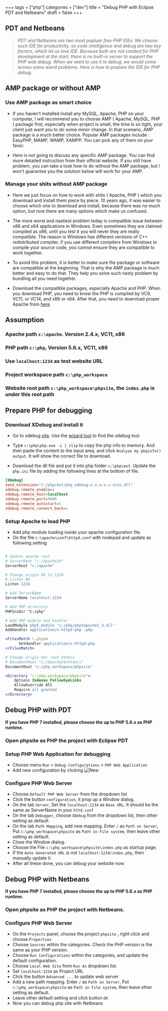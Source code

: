 +++
tags =  ["php"]
categories = ["dev"]
title = "Debug PHP with Eclipse PDT and Netbeans"
draft = false
+++

## PDT and Netbeans

> *PDT and Netbeans are two most popluar free PHP IDEs. We choose such IDE for productivity, so code intelligence and debug are two key factors, which let us love IDE. Because both are not created for PHP development at the start, there is no built-in server to support the PHP web debug. When we want to use it to debug, we would come across some wierd problems. Here is how to prepare the IDE for PHP debug.*

## AMP package or without AMP

### Use AMP package as smart choice 

* If you haven't installed install any MySQL, Apache, PHP on your computer, I will recommend you to choose AMP ( Apache, MySQL, PHP ) package first, especially when project is small, the time is so tight, your client just want you to do some minor change. In that scenario, AMP package is a much better choice. Popular AMP packages include : EasyPHP, MAMP, WAMP, XAMPP. You can pick any of them on your favor.  

* Here is not going to discuss any specific AMP package. You can find more detailed instruction from their official website. If you still have problem, you can take a look how to do without the AMP package, but I won't guarantee you the solution below will work for your AMP.  

### Manage your shits without AMP package

* Here we just focus on how to work with shits ( Apache, PHP ) which you download and install them piece by piece. 10 years ago, it was easier to choose which one to download and install, because there was no much option, but now there are many options which make us confused.  

* The more worst and nastiest problem today is compatible issue between x86 and x64 applications in Windows. Even sometimes they are claimed compiled as x86, until you test it you will never they are really compatible. The reason is Windows has different versions of C++ redistributed compiler, if you use different compilers from Windows to compile your source code, you cannot ensure they are compatible to work together. 

* To avoid this problem, it is better to make sure the package or software are compatible at the beginning. That is why the AMP package is much better and easy to do that. They help you solve such nasty problem by bundling all you need together. 

* Download the compatible packages, especially Apache and PHP. When you download PHP, you need to know the PHP is compiled by VC9, VC11, or VC14, and x86 or x64. After that, you need to download proper Apache from [here](https://www.apachelounge.com/download)

## Assumption

### Apache path `c:\apache`. Version 2.4.x, VC11, x86
### PHP path `c:\php`, Version 5.6.x, VC11, x86
### Use `localhost:1234` as test website URL
### Project workspace path `c:\php_workspace`
### Website root path `c:\php_workspace\phpsite`, the `index.php` is under this root path


## Prepare PHP for debugging

### Download XDebug and install it

* Go to xdebug [site](xdebug.org). Use the [wizard tool](https://xdebug.org/wizard.php) to find the xdebug tool. 

* Type `c:\php\php.exe -i | clip` to copy the php info to memory. And then paste the content to the input area, and click `Analyse my phpinfo() output`. It will show the correct file to download. 

* Download the dll file and put it into php folder `c:\php\ext`. Update the `php.ini` file by adding the following lines at the bottom of file. 

```ini
[XDebug]
zend_extension="c:/php/ext/php_xdebug-x.x.x-x.x-vcxx.dll"
xdebug.remote_enable=1
xdebug.remote_host=localhost
xdebug.remote_port=9000
xdebug.remote_autostart=1
xdebug.remote_connect_back=1
```

### Setup Apache to load PHP

* Add php module loading inside your apache configuration file. 
* On the file `c:\apache\conf\httpd.conf` with nodepad and update as following setting

```apache

# Update apache root
# ServerRoot "c:/Apache24"
ServerRoot "c:/apache"

# Change origin 80 to 1234
# Listen 80
Listen 1234

# Add ServerName
ServerName localhost:1234

# Add PHP directory
PHPIniDir "C:/php"

# Add PHP module and handler
LoadModule php5_module "c:/php/php5apache2_4.dll"
AddHandler application/x-httpd-php .php

<FilesMatch \.php$>
      SetHandler application/x-httpd-php
</FilesMatch>

# Change origin doc root htdocs 
# DocumentRoot "c:/Apache24/htdocs"
DocumentRoot "c:/php_workspace/phpsite"

<Directory "c:/php_workspace/phpsite">
    Options Indexes FollowSymLinks
    AllowOverride All
    Require all granted
</Directory>
```


## Debug PHP with PDT 

**If you have PHP 7 installed, please choose the up to PHP 5.6.x as PHP runtime.**

### Open phpsite as PHP the project with Eclipse PDT 

### Setup PHP Web Application for debugging

* Choose menu `Run` > `Debug Configurations` > `PHP Web Application` 
* Add new configuration by clicking ![New](/img/php_pdt_new_debug.png)

### Configure PHP Web Server

* Choose `Default PHP Web Server` from the dropdown list
* Click the button  `configuration`, it prop up a Window dialog. 
* On the tab `Server`, Set the `localhost:1234` as `Base URL`. It should be the same as ServerName in your `httd.conf` 
* On the tab `Debugger`, choose `XDebug` from the dropdown list, then other setting as default. 
* On the tab `Path Mapping`, add new mapping. Enter `/` as `Path on Server`, Put `c:\php_workspace\phpsite` as `Path in File system`, then leave other setting as default.
* Close the Window dialog.
* Choose the File `c:\php_workspace\phpsite\index.php` as startup page.
* If the `Auto Generated URL` is not `localhost:1234/index.php`, then manually update it.
* After all these done, you can debug your website now. 


## Debug PHP with Netbeans 

**If you have PHP 7 installed, please choose the up to PHP 5.6.x as PHP runtime.**

### Open phpsite as PHP the project with Netbeans. 

### Configure PHP Web Server

* On the `Projects` panel, choose the project `phpsite` , right click and choose `Properties` 
* Choose `Sources` within the categories. Check the PHP version is the same as your PHP version. 
* Choose `Run Configurations` within the categories, and update the default configuration.
* Choose `Local Web Site` from `Run As` dropdown list.
* Set `localhost:1234` as Project URL
* Click the button `Advanced ...` to update web server
* Add a new path mapping. Enter `/` as `Path on Server`, Put `c:\php_workspace\phpsite` as `Path in File system`, then leave other setting as default.
* Leave other default setting and click button `OK`
* Now you can debug php site with Netbeans